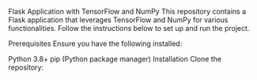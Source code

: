 Flask Application with TensorFlow and NumPy
This repository contains a Flask application that leverages TensorFlow and NumPy for various functionalities. Follow the instructions below to set up and run the project.

Prerequisites
Ensure you have the following installed:

Python 3.8+
pip (Python package manager)
Installation
Clone the repository:
